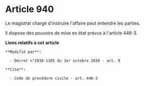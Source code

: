 # Article 940

Le magistrat chargé d'instruire l'affaire peut entendre les parties. 

Il dispose des pouvoirs de mise en état prévus à l'article 446-3.

**Liens relatifs à cet article**

	**Modifié par**:

	  - Décret n°2010-1165 du 1er octobre 2010 - art. 9

	**Cite**:

	  - Code de procédure civile - art. 446-3
